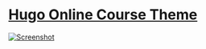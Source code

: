 # [Hugo Online Course Theme](https://github.com/wowchemy/starter-hugo-online-course)

[![Screenshot](./preview.png)](https://wowchemy.com/hugo-themes/)
